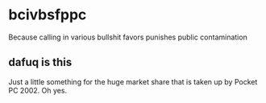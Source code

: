 bcivbsfppc
==========

Because calling in various bullshit favors punishes public contamination


dafuq is this
-------------
Just a little something for the huge market share that is taken up by Pocket PC 2002. Oh yes.
